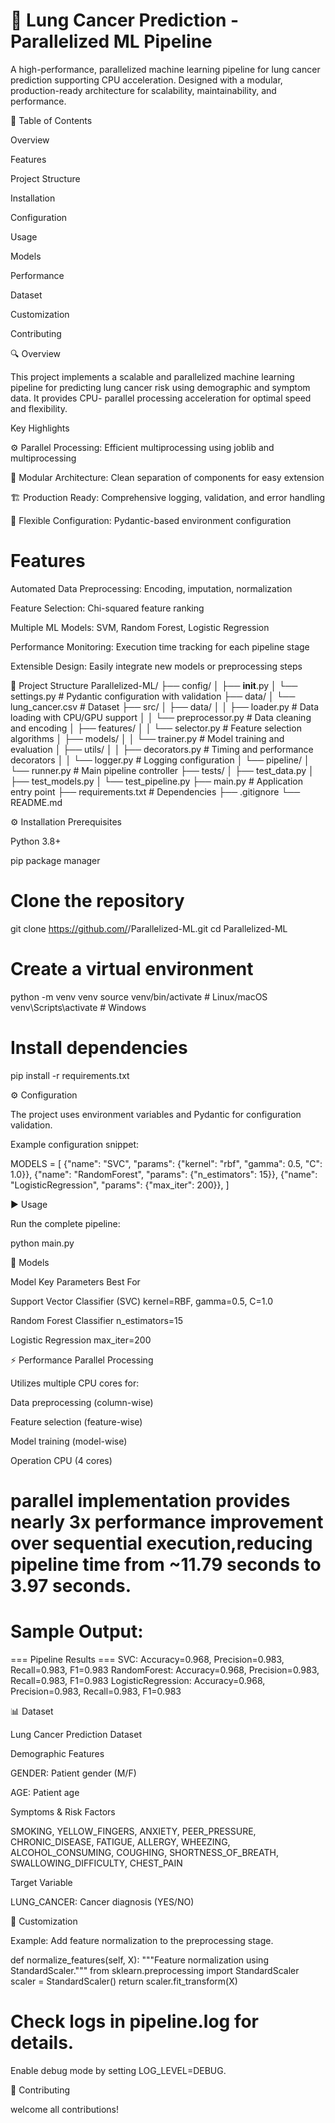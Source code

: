 # 🏥 Lung Cancer Prediction - Parallelized ML Pipeline

A high-performance, parallelized machine learning pipeline for lung cancer prediction supporting CPU acceleration. Designed with a modular, production-ready architecture for scalability, maintainability, and performance.

📑 Table of Contents

Overview

Features

Project Structure

Installation

Configuration

Usage

Models

Performance

Dataset

Customization

Contributing

🔍 Overview

This project implements a scalable and parallelized machine learning pipeline for predicting lung cancer risk using demographic and symptom data. It provides CPU- parallel processing acceleration for optimal speed and flexibility.

Key Highlights

⚙️ Parallel Processing: Efficient multiprocessing using joblib and multiprocessing

🧩 Modular Architecture: Clean separation of components for easy extension

🏗️ Production Ready: Comprehensive logging, validation, and error handling

🔧 Flexible Configuration: Pydantic-based environment configuration

# Features

Automated Data Preprocessing: Encoding, imputation, normalization

Feature Selection: Chi-squared feature ranking

Multiple ML Models: SVM, Random Forest, Logistic Regression

Performance Monitoring: Execution time tracking for each pipeline stage

Extensible Design: Easily integrate new models or preprocessing steps

📂 Project Structure
Parallelized-ML/
├── config/
│   ├── __init__.py
│   └── settings.py          # Pydantic configuration with validation
├── data/
│   └── lung_cancer.csv      # Dataset
├── src/
│   ├── data/
│   │   ├── loader.py        # Data loading with CPU/GPU support
│   │   └── preprocessor.py  # Data cleaning and encoding
│   ├── features/
│   │   └── selector.py      # Feature selection algorithms
│   ├── models/
│   │   └── trainer.py       # Model training and evaluation
│   ├── utils/
│   │   ├── decorators.py    # Timing and performance decorators
│   │   └── logger.py        # Logging configuration
│   └── pipeline/
│       └── runner.py        # Main pipeline controller
├── tests/
│   ├── test_data.py
│   ├── test_models.py
│   └── test_pipeline.py
├── main.py                  # Application entry point
├── requirements.txt          # Dependencies
├── .gitignore
└── README.md

⚙️ Installation
Prerequisites

Python 3.8+

pip package manager

# Clone the repository
git clone https://github.com/<your-username>/Parallelized-ML.git
cd Parallelized-ML

# Create a virtual environment
python -m venv venv
source venv/bin/activate     # Linux/macOS
venv\Scripts\activate        # Windows

# Install dependencies
pip install -r requirements.txt

⚙️ Configuration

The project uses environment variables and Pydantic for configuration validation.

Example configuration snippet:

MODELS = [
    {"name": "SVC", "params": {"kernel": "rbf", "gamma": 0.5, "C": 1.0}},
    {"name": "RandomForest", "params": {"n_estimators": 15}},
    {"name": "LogisticRegression", "params": {"max_iter": 200}},
]

▶️ Usage

Run the complete pipeline:

python main.py

🤖 Models

Model	Key Parameters	Best For

Support Vector Classifier (SVC)	kernel=RBF, gamma=0.5, C=1.0	

Random Forest Classifier	n_estimators=15	

Logistic Regression	max_iter=200

⚡ Performance
Parallel Processing

Utilizes multiple CPU cores for:

Data preprocessing (column-wise)

Feature selection (feature-wise)

Model training (model-wise)

Operation	CPU (4 cores)	

# parallel implementation provides nearly 3x performance improvement over sequential execution,reducing pipeline time from ~11.79 seconds to 3.97 seconds.

# Sample Output:

=== Pipeline Results ===
SVC: Accuracy=0.968, Precision=0.983, Recall=0.983, F1=0.983
RandomForest: Accuracy=0.968, Precision=0.983, Recall=0.983, F1=0.983
LogisticRegression: Accuracy=0.968, Precision=0.983, Recall=0.983, F1=0.983

📊 Dataset

Lung Cancer Prediction Dataset

Demographic Features

GENDER: Patient gender (M/F)

AGE: Patient age

Symptoms & Risk Factors

SMOKING, YELLOW_FINGERS, ANXIETY, PEER_PRESSURE, CHRONIC_DISEASE,
FATIGUE, ALLERGY, WHEEZING, ALCOHOL_CONSUMING,
COUGHING, SHORTNESS_OF_BREATH, SWALLOWING_DIFFICULTY, CHEST_PAIN

Target Variable

LUNG_CANCER: Cancer diagnosis (YES/NO)

🔧 Customization

Example: Add feature normalization to the preprocessing stage.

def normalize_features(self, X):
    """Feature normalization using StandardScaler."""
    from sklearn.preprocessing import StandardScaler
    scaler = StandardScaler()
    return scaler.fit_transform(X)

# Check logs in pipeline.log for details.

Enable debug mode by setting LOG_LEVEL=DEBUG.

🤝 Contributing

welcome all contributions!
